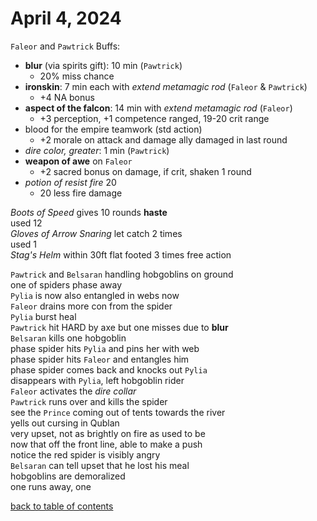 # April 4, 2024

`Faleor` and `Pawtrick` Buffs:
- **blur** (via spirits gift): 10 min (`Pawtrick`)
    - 20% miss chance
- **ironskin**: 7 min each with _extend metamagic rod_ (`Faleor` & `Pawtrick`)
    - +4 NA bonus
- **aspect of the falcon**: 14 min with _extend metamagic rod_ (`Faleor`)
    - +3 perception, +1 competence ranged, 19-20 crit range
- blood for the empire teamwork (std action)
    - +2 morale on attack and damage ally damaged in last round
- _dire color, greater_: 1 min (`Pawtrick`)
- **weapon of awe** on `Faleor`
    - +2 sacred bonus on damage, if crit, shaken 1 round
- _potion of resist fire_ 20
    - 20 less fire damage

_Boots of Speed_ gives 10 rounds **haste**  
used 12  
_Gloves of Arrow Snaring_ let catch 2 times  
used 1  
_Stag's Helm_ within 30ft flat footed 3 times free action  

`Pawtrick` and `Belsaran` handling hobgoblins on ground  
one of spiders phase away  
`Pylia` is now also entangled in webs now  
`Faleor` drains more con from the spider  
`Pylia` burst heal  
`Pawtrick` hit HARD by axe but one misses due to **blur**  
`Belsaran` kills one hobgoblin  
phase spider hits `Pylia` and pins her with web  
phase spider hits `Faleor` and entangles him  
phase spider comes back and knocks out `Pylia`  
disappears with `Pylia`, left hobgoblin rider  
`Faleor` activates the _dire collar_  
`Pawtrick` runs over and kills the spider  
see the `Prince` coming out of tents towards the river  
yells out cursing in Qublan  
very upset, not as brightly on fire as used to be  
now that off the front line, able to make a push  
notice the red spider is visibly angry  
`Belsaran` can tell upset that he lost his meal  
hobgoblins are demoralized  
one runs away, one



[back to table of contents](/sessions/README.md)
